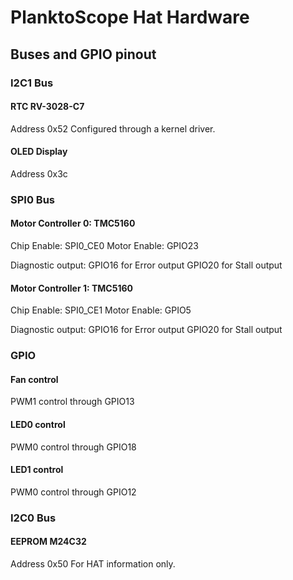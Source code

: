 # PlanktoScope Hat Hardware

## Buses and GPIO pinout

### I2C1 Bus
#### RTC RV-3028-C7
Address 0x52
Configured through a kernel driver.

#### OLED Display
Address 0x3c

### SPI0 Bus
#### Motor Controller 0: TMC5160
Chip Enable: SPI0_CE0
Motor Enable: GPIO23

Diagnostic output:
GPIO16 for Error output
GPIO20 for Stall output


#### Motor Controller 1: TMC5160
Chip Enable: SPI0_CE1
Motor Enable: GPIO5

Diagnostic output:
GPIO16 for Error output
GPIO20 for Stall output

### GPIO
#### Fan control
PWM1 control through GPIO13

#### LED0 control
PWM0 control through GPIO18

#### LED1 control
PWM0 control through GPIO12


### I2C0 Bus
#### EEPROM M24C32
Address 0x50
For HAT information only.